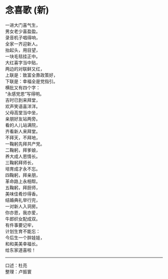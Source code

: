 # 念喜歌 (新)

一进大门喜气生，  
男女老少喜盈盈。  
录音机子唱得响，  
全家一齐迎新人。  
抬起头，用目望，  
一块毛毯挂正中。  
大红喜字当中贴，  
两边的对联鲜又红，  
上联是：致富全靠政策好，  
下联是：幸福全是党指引。  
横批又有四个字：  
“永感党恩”写得明。  
吉时已到来拜堂，  
欢声笑语喜洋洋。  
父母高堂当中坐，  
亲朋好友站两旁。  
看的人儿站满院，  
齐看新人来拜堂。  
不拜天，不拜地，  
一鞠躬先拜共产党。  
二鞠躬，拜爹娘，  
养大成人恩情长。  
三鞠躬拜师长，  
培育成才永不忘。  
四鞠躬，拜亲朋，  
革命路上永相帮。  
五鞠躬，拜厨师，  
美味佳肴炒得香。  
结婚典礼举行完，  
一对新人入洞房。  
你亦恩，我亦爱，  
牛郎织女配成双。  
有件事要记牢，  
计划生育不能忘：  
今后生一个胖娃娃，  
和和美美幸福长。  
给东家道喜啦！

---

口述：杜亮  
整理：卢振寰